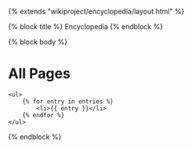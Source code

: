 {% extends "wikiproject/encyclopedia/layout.html" %}

{% block title %}
    Encyclopedia
{% endblock %}

{% block body %}
    <h1>All Pages</h1>
 
    <ul>
        {% for entry in entries %}
            <li>{{ entry }}</li>
        {% endfor %}
    </ul>

{% endblock %}
